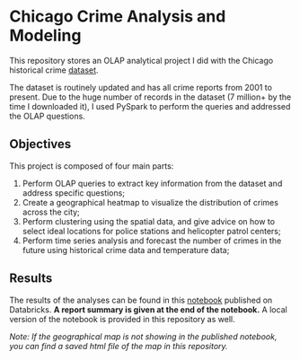 # Chicago Crime Analysis and Modeling
 
This repository stores an OLAP analytical project I did with the Chicago historical crime [dataset](https://data.cityofchicago.org/Public-Safety/Crimes-2001-to-Present/ijzp-q8t2).

The dataset is routinely updated and has all crime reports from 2001 to present. Due to the huge number of records in the dataset (7 million+ by the time I downloaded it), I used PySpark to perform the queries and addressed the OLAP questions.

## Objectives

This project is composed of four main parts:

1. Perform OLAP queries to extract key information from the dataset and address specific questions;
2. Create a geographical heatmap to visualize the distribution of crimes across the city;
3. Perform clustering using the spatial data, and give advice on how to select ideal locations for police stations and helicopter patrol centers;
4. Perform time series analysis and forecast the number of crimes in the future using historical crime data and temperature data;

## Results

The results of the analyses can be found in this [notebook](https://databricks-prod-cloudfront.cloud.databricks.com/public/4027ec902e239c93eaaa8714f173bcfc/7069135374172990/4240259191993878/8540672038212706/latest.html) published on Databricks. **A report summary is given at the end of the notebook.** A local version of the notebook is provided in this repository as well.

*Note: If the geographical map is not showing in the published notebook, you can find a saved html file of the map in this repository.*